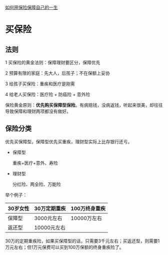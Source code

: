 [如何用保险保障自己的一生](https://www.zhihu.com/question/22316395/answer/100909780?hb_wx_block=0&utm_source=wechat_session&utm_medium=social&s_s_i=CFSPuRDPwtW7TlSmu0OW1CqdLjS7EpuScxOY%2BM%2FQjt8%3D&s_r=1)

# 买保险

## 法则

1 买保险的黄金法则：保障理财要区分，保障优先

2 预算有限的家庭：先大人，后孩子；不在保额上妥协

3 给孩子买保险：重疾和医疗是刚需

4 给老人买保险：医疗险 + 防癌险 + 意外险

保险黄金原则：**优先购买保障型保险**。有病赔钱，没病返钱，听起来很美，却往往导致保障和理财两项都没有做好。

## 保险分类

优先买保障型，保障型优先买重疾，理财型实际上比存银行还亏。

- 保障型

  重疾+医疗+意外、寿险

- 理财型

  分红险、两全险、万能险

举个例子：

| 30岁女性 | 30万定期重疾 | 100万终身重疾 |
| -------- | ------------ | ------------- |
| 保障型   | 3000元左右   | 10000万左右   |
| 返还型   | 10000元左右  |               |

30万的定期重疾险，如果买保障型的话，只需要3千元左右；买返还型，则需要1万元左右；但1万元保费可以买到100万保额的终身重疾险了。

